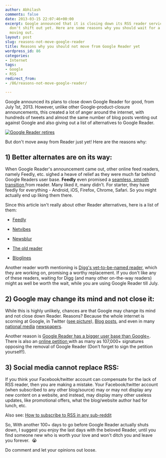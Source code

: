```yaml
---
author: Abhilash
comments: false
date: 2013-03-15 22:07:46+00:00
excerpt: Google announced that it is closing down its RSS reader service. But wait,
  don't shift out yet. Here are some reasons why you should wait for a while before
  moving out.
layout: post
slug: reasons-not-move-google-reader
title: Reasons why you should not move from Google Reader yet
wordpress_id: 86
categories:
- Internet
tags:
- Google
- RSS
redirect_from:
- /86/reasons-not-move-google-reader/

---
```


Google announced its plans to close down Google Reader for good, from July 1st, 2013. However, unlike other Google-product-closure announcements, this created a lot of anger around the internet, with hundreds of tweets and almost the same number of blog posts venting out against Google and also giving out a list of alternatives to Google Reader.


[![Google Reader retires](https://techcovered.github.io/images/reader-shutdown.png)](http://img.techcovered.org/tc/reader-shutdown.png)


But don't move away from Reader just yet! Here are the reasons why:


## 1) Better alternates are on its way:


When Google Reader's announcement came out, other online feed readers, namely Feedly, etc. sighed a heave of relief as they were much far behind Google Readers user base. **Feedly** even promised a [seamless, smooth transition ](http://blog.feedly.com/2013/03/14/google-reader/)from reader. Many liked it, many didn't. For starter, they have feedly for everything - Android, iOS, Firefox, Chrome, Safari. So you might actually end up liking them there.

Since this article isn't really about other Reader alternatives, here is a list of them:



	
  * [Feedly](http://www.feedly.com)

	
  * [Netvibes](www.netvibes.com)

	
  * [Newsblur](http://www.newsblur.com)

	
  * [The old reader](http://theoldreader.com)

	
  * [Bloglines](www.bloglines.com)


Another reader worth mentioning is [Digg's yet-to-be-named reader](http://blog.digg.com/post/45355701332/were-building-a-reader), which they are working on, promising a worthy replacement. If you don't like any of these readers, waiting for Digg (and many other on-the-way readers) might as well be worth the wait, while you are using Google Reader till July.


## 2) Google may change its mind and not close it:


While this is highly unlikely, chances are that Google may change its mind and not close down Reader. Reasons? Because the whole internet is scorning at Google, in Twitter ([see picture](https://techcovered.github.io/images/google-reader-twitter-complain.png)), [Blog posts](https://www.google.com/search?q=google+reader&tbm=nws), and even in many [national ](http://timesofindia.indiatimes.com/tech/tech-news/internet/Google-draws-users-ire-for-killing-Reader/articleshow/18986061.cms)[media](http://blogs.wsj.com/digits/2013/03/14/alternatives-to-google-reader/) [newspapers](http://bits.blogs.nytimes.com/2013/03/14/the-end-of-google-reader-sends-internet-into-an-uproar/).

Another reason is [Google Reader has a bigger user base than Google+](http://www.buzzfeed.com/jwherrman/google-reader-still-sends-far-more-traffic-than-google). There is also an [online petition ](https://www.change.org/petitions/google-keep-google-reader-running)with as many as 107,000+ signatures opposing the removal of Google Reader (Don't forget to sign the petition yourself!).


## 3) Social media cannot replace RSS:


If you think your Facebook/twitter account can compensate for the lack of RSS reader, then you are making a mistake. Your Facebook/twitter account (when subscribed to any other blog/source) may or may not display any new content on a website, and instead, may display many other useless updates, like promotional offers, what the blog/website author had for lunch, etc.

Also see: [How to subscribe to RSS in any sub-reddit](http://techcovered.blogspot.com/2013/02/how-to-get-rss-feed-of-sub-reddit.html)

So, With another 100+ days to go before Google Reader actually shuts down, I suggest you enjoy the last days with the beloved Reader, until you find someone new who is worth your love and won't ditch you and leave you forever.  :sob:

Do comment and let your opinions out loose.
